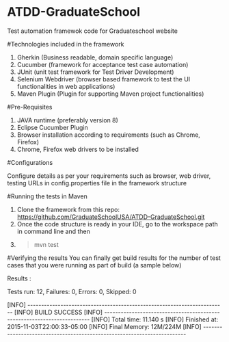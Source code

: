 # ATDD-GraduateSchool
Test automation framewok code for Graduateschool website

#Technologies included in the framework

1. Gherkin (Business readable, domain specific language)
2. Cucumber (framework for acceptance test case automation)
3. JUnit (unit test framework for Test Driver Development)
4. Selenium Webdriver (browser based framework to test the UI functionalities in web applications)
5. Maven Plugin (Plugin for supporting Maven project functionalities)

#Pre-Requisites

1. JAVA runtime (preferably version 8)
2. Eclipse Cucumber Plugin
3. Browser installation according to requirements (such as Chrome, Firefox)
4. Chrome, Firefox web drivers to be installed

#Configurations

Configure details as per your requirements such as browser, web driver, testing URLs in config.properties file in the framework structure

#Running the tests in Maven

1. Clone the framework from this repo: https://github.com/GraduateSchoolUSA/ATDD-GraduateSchool.git
2. Once the code structure is ready in your IDE, go to the workspace path in command line and then
3. > mvn test

#Verifying the results
You can finally get build results for the number of test cases that you were running as part of build (a sample below)

Results :

Tests run: 12, Failures: 0, Errors: 0, Skipped: 0

[INFO] ------------------------------------------------------------------------
[INFO] BUILD SUCCESS
[INFO] ------------------------------------------------------------------------
[INFO] Total time: 11.140 s
[INFO] Finished at: 2015-11-03T22:00:33-05:00
[INFO] Final Memory: 12M/224M
[INFO] ------------------------------------------------------------------------














